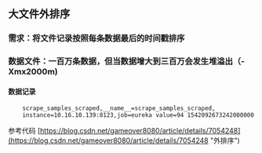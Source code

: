## 大文件外排序
### 需求：将文件记录按照每条数据最后的时间戳排序
### 数据文件：一百万条数据，但当数据增大到三百万会发生堆溢出（-Xmx2000m)

#### 数据记录
```
    scrape_samples_scraped,__name__=scrape_samples_scraped,
    instance=10.16.10.139:8123,job=eureka value=94 1542092673242000000
```
参考代码
[https://blog.csdn.net/gameover8080/article/details/7054248](https://blog.csdn.net/gameover8080/article/details/7054248 "外排序")

